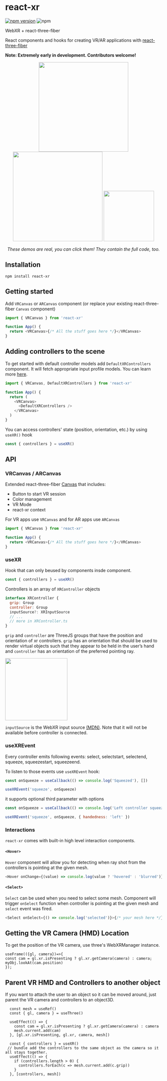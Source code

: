 # react-xr

[![npm version](https://badge.fury.io/js/react-xr.svg)](https://badge.fury.io/js/react-xr) ![npm](https://img.shields.io/npm/dt/react-xr.svg)

WebXR + react-three-fiber

React components and hooks for creating VR/AR applications with [react-three-fiber](https://github.com/react-spring/react-three-fiber)

**Note: Extremely early in development. Contributors welcome!**

<p align="center">
  <a href="https://codesandbox.io/s/react-xr-paddle-demo-v4uet"><img width="288" src="https://i.imgur.com/K71D3Ts.gif" /></a>
  <a href="https://codesandbox.io/s/react-xr-simple-demo-8i9ro"><img width="288" src="https://i.imgur.com/5yh7LKz.gif" /></a>
  <a href="https://codesandbox.io/s/react-xr-simple-ar-demo-8w8hm"><img height="162" src="https://i.imgur.com/yuNwPpn.gif" /></a>
</p>
<p align="middle">
  <i>These demos are real, you can click them! They contain the full code, too.</i>
</p>

## Installation

```
npm install react-xr
```

## Getting started

Add `VRCanvas` or `ARCanvas` component (or replace your existing react-three-fiber `Canvas` component)

```js
import { VRCanvas } from 'react-xr'

function App() {
  return <VRCanvas>{/* All the stuff goes here */}</VRCanvas>
}
```

## Adding controllers to the scene

To get started with default controller models add `DefaultXRControllers` component. It will fetch appropriate input profile models. You can learn more [here](https://github.com/immersive-web/webxr-input-profiles/tree/master/packages/motion-controllers).

```js
import { VRCanvas, DefaultXRControllers } from 'react-xr'

function App() {
  return (
    <VRCanvas>
      <DefaultXRControllers />
    </VRCanvas>
  )
}
```

You can access controllers' state (position, orientation, etc.) by using `useXR()` hook

```js
const { controllers } = useXR()
```

## API

### VRCanvas / ARCanvas

Extended react-three-fiber [Canvas](https://github.com/react-spring/react-three-fiber/blob/master/api.md#canvas) that includes:

- Button to start VR session
- Color management
- VR Mode
- react-xr context

For VR apps use `VRCanvas` and for AR apps use `ARCanvas`

```js
import { VRCanvas } from 'react-xr'

function App() {
  return <VRCanvas>{/* All the stuff goes here */}</VRCanvas>
}
```

### useXR

Hook that can only beused by components insde <XRCanvas> component.

```js
const { controllers } = useXR()
```

Controllers is an array of `XRController` objects

```js
interface XRController {
  grip: Group
  controller: Group
  inputSource?: XRInputSource
  // ...
  // more in XRController.ts
}
```

`grip` and `controller` are ThreeJS groups that have the position and orientation of xr controllers. `grip` has an orientation that should be used to render virtual objects such that they appear to be held in the user’s hand and `controller` has an orientation of the preferred pointing ray.

<img width="200" height="200" src="https://i.imgur.com/3stLjfR.jpg" />

`inputSource` is the WebXR input source [(MDN)](https://developer.mozilla.org/en-US/docs/Web/API/XRInputSource). Note that it will not be available before controller is connected.

### useXREvent

Every controller emits following events: select, selectstart, selectend, squeeze, squeezestart, squeezeend.

To listen to those events use `useXREvent` hook:

```js
const onSqueeze = useCallback(() => console.log('Squeezed'), [])

useXREvent('squeeze', onSqueeze)
```

it supports optional third parameter with options

```js
const onSqueeze = useCallback(() => console.log('Left controller squeeze'), [])

useXREvent('squeeze', onSqueeze, { handedness: 'left' })
```

### Interactions

`react-xr` comes with built-in high level interaction components.

#### `<Hover>`

`Hover` component will allow you for detecting when ray shot from the controllers is pointing at the given mesh.

```js
<Hover onChange={(value) => console.log(value ? 'hovered' : 'blurred')}>{/* your mesh here */}</Hover>
```

#### `<Select>`

`Select` can be used when you need to select some mesh. Component will trigger `onSelect` function when controller is pointing at the given mesh and `select` event was fired.

```js
<Select onSelect={() => console.log('selected')}>{/* your mesh here */}</Select>
```

## Getting the VR Camera (HMD) Location

To get the position of the VR camera, use three's WebXRManager instance. 

```
useFrame(({gl, camera})=>{
const cam = gl.xr.isPresenting ? gl.xr.getCamera(camera) : camera;
myObj.lookAt(cam.position) 
});
```

## Parent VR HMD and Controllers to another object

If you want to attach the user to an object so it can be moved around, just parent the VR camera and controllers to an object3D.
```
  const mesh = useRef()
  const { gl, camera } = useThree()
  
  useEffect(() => {
    const cam = gl.xr.isPresenting ? gl.xr.getCamera(camera) : camera
    mesh.current.add(cam)
  }, [gl.xr.isPresenting, gl.xr, camera, mesh])
  
  const { controllers } = useXR()
 // bundle add the controllers to the same object as the camera so it all stays together.
  useEffect(() => {
    if (controllers.length > 0) {
      controllers.forEach(c => mesh.current.add(c.grip))
    }
  }, [controllers, mesh])
```
